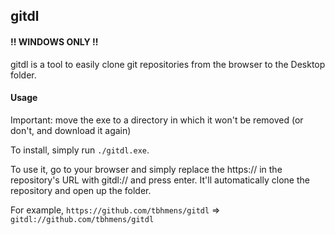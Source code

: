 ## gitdl

#### !! WINDOWS ONLY !!

gitdl is a tool to easily clone git repositories from the browser to the Desktop folder.

#### Usage

Important: move the exe to a directory in which it won't be removed (or don't, and download it again)

To install, simply run `./gitdl.exe`.

To use it, go to your browser and simply replace the https:// in the repository's URL with gitdl:// and press enter. It'll automatically clone the repository and open up the folder.

For example, `https://github.com/tbhmens/gitdl` => `gitdl://github.com/tbhmens/gitdl`
